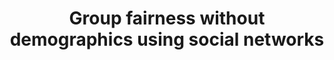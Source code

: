 ---
title: "Group fairness without demographics using social networks"
collection: publications
permalink: /publication/group-free
paperurl: '/publications'
citation: "<b style=\"color:#1b9e77;\">[C4]</b> <b>D. Liu</b>, V. Do, N. Usunier, M. Nickel. 2023. <i>Group fairness without demographics using social networks</i>. FAccT '23."
---